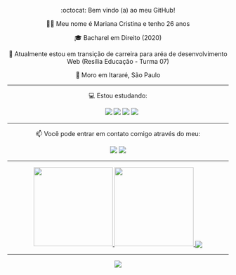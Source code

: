 <div align="center">

:octocat: Bem vindo (a) ao meu GitHub!
 

  👩‍💻 Meu nome é Mariana Cristina e tenho 26 anos
 
  🎓 Bacharel em Direito (2020)
 
  🔄 Atualmente estou em transição de carreira para aréa de desenvolvimento Web (Resília Educação - Turma 07)
 
  📌 Moro em Itararé, São Paulo
 </div>

 ---
<div align= "center"> 
 💻 Estou estudando:
 
 ㅤ
<img src="https://img.shields.io/badge/HTML5-E34F26?style=for-the-badge&logo=html5&logoColor=white"/>
<img src="https://img.shields.io/badge/CSS3-1572B6?style=for-the-badge&logo=css3&logoColor=white"/>
<img src="https://img.shields.io/badge/JavaScript-F7DF1E?style=for-the-badge&logo=javascript&logoColor=black"/>
<img src="https://img.shields.io/badge/mysql-%2300f.svg?style=for-the-badge&logo=mysql&logoColor=white"/>
</div>
 
 
 ---
<div align="center">
📫 Você pode entrar em contato comigo através do meu:
 
   <a href="https://www.linkedin.com/in/marianacristinadiasdossantos/" target="_blank"><img src="https://img.shields.io/badge/-LinkedIn-%230077B5?style=for-the-badge&logo=linkedin&logoColor=white" target="_blank"></a> 
  <a href = "mailto:marianacristinasantos05@gmail.com"><img src="https://img.shields.io/badge/Gmail-D14836?style=for-the-badge&logo=gmail&logoColor=white" target="_blank"></a>
</div>

---

<div align="center">
  <a href="https://github.com/mmcrisx">
  <img height="180em" src="https://github-readme-stats.vercel.app/api?username=mmcrisx&show_icons=true&theme=dracula&include_all_commits=true&count_private=true"/>
  <img height="180em" src="https://github-readme-stats.vercel.app/api/top-langs/?username=mmcrisx&layout=compact&langs_count=7&theme=dracula"/>
  <img align="center" src="https://github-readme-streak-stats.herokuapp.com/?user=mmcrisx&show=anuraghazra&show_icons=true&theme=dracula"/>
</div>

   ---  
 <div align="center">

![](https://komarev.com/ghpvc/?username=mmcrisx&color=blue&style=flat)
 </div>
 
 

 
 
